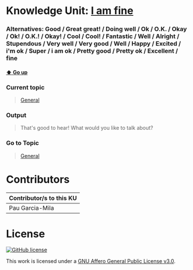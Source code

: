 # Knowledge Unit: [I am fine](../../knowledge_units/general/i-am-fine.md)
### Alternatives:   Good   /  Great great!   /  Doing well   /  Ok   /  O.K.   /  Okay   /  Ok!   /  O.K.!   /  Okay!   /  Cool   /  Cool!   /  Fantastic   /  Well   /  Alright   /  Stupendous   /  Very well   /  Very good   /  Well   /  Happy   /  Excited   /  i&#039;m ok   /  Super   /  i am ok   /  Pretty good   /  Pretty ok   /  Excellent   /  fine 
#### [:arrow_up: Go up](../../topics/general.md)
### Current topic
> [General](../../topics/general.md)
### Output
> That&#039;s good to hear! What would you like to talk about?
### Go to Topic
> [General](../../topics/general.md)


# Contributors

| Contributor/s to this KU |
| - | 
| Pau Garcia-Mila |

# License
[![GitHub license](https://img.shields.io/github/license/inbrainz/cerebro)](https://github.com/inbrainz/cerebro/blob/master/LICENSE)

This work is licensed under a [GNU Affero General Public License v3.0](https://www.gnu.org/licenses/agpl-3.0.txt).